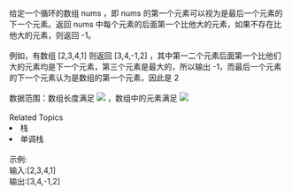 <div>  给定一个循环的数组 nums ，即 nums 的第一个元素可以视为是最后一个元素的下一个元素。返回 nums 中每个元素的后面第一个比他大的元素，如果不存在比他大的元素，则返回 -1。 </div> <div>  <br> </div> <div>  例如，有数组 [2,3,4,1] 则返回 [3,4,-1,2] ，其中第一二个元素后面第一个比他们大的元素均是下一个元素，第三个元素是最大的，所以输出 -1，而最后一个元素的下一个元素认为是数组的第一个元素，因此是 2 </div> <div>  <br> </div> <div>  数据范围：数组长度满足 <img src="https://www.nowcoder.com/equation?tex=1%20%5Cle%20n%20%5Cle%2010%5E5%20%20%5C"> ，数组中的元素满足 <img src="https://www.nowcoder.com/equation?tex=1%20%5Cle%20val%20%5Cle%2010%5E9%20%5C">  </div><div><br></div><div><div>Related Topics</div><div><li>栈</li><li>单调栈</li></div></div><br>示例:<br>输入:[2,3,4,1]<br>输出:[3,4,-1,2]
<br>